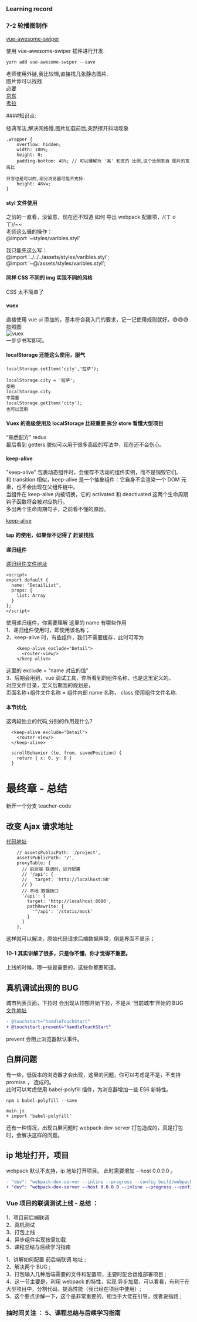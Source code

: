 ### Learning record

### 7-2 轮播图制作

[vue-awesome-swiper](https://github.com/surmon-china/vue-awesome-swiper)

使用 vue-awesome-swiper 插件进行开发.

```
yarn add vue-awesome-swiper --save
```

老师使用外链,我比较懒,直接找几张静态图片.  
图片你可以找找  
[必要](http://m.biyao.com/)  
[京东](https://m.jd.com/)  
[考拉](https://m.kaola.com/)

####知识点:

经典写法,解决网络慢,图片加载前后,突然撑开抖动现象

```
.wrapper {
    overflow: hidden;
    width: 100%;
    height: 0;
    padding-bottom: 48%; // 可以理解为 '高' 和宽的 比例,这个比例来自 图片的宽高比

只写也是可以的,部分浏览器可能不支持:
    height: 48vw;
}
```

#### styl 文件使用

之前的一直看，没留意，现在还不知道 如何 导出 webpack 配置项，/(ㄒ o ㄒ)/~~  
老师这么骚的操作：  
 @import '~styles/varibles.styl'

我只能先这么写：  
@import '../../../assets/styles/varibles.styl';  
@import '~@/assets/styles/varibles.styl';

#### 同样 CSS 不同的 img 实现不同的风格

CSS 太不简单了

#### vuex

直接使用 vue ui 添加的，基本符合我入门的要求，记一记使用规则就好。😅😅😅  
按照图  
![vuex](./vuex.png)  
一步步书写即可。

#### localStorage 还能这么使用，服气

```
localStorage.setItem('city','拉萨');

localStorage.city = '拉萨';
使用
localStorage.city
不需要
localStorage.getItem('city');
也可以混用

```

#### Vuex 的高级使用及 localStorage 比较重要 拆分 store 看懂大型项目

“熟悉配方” redux  
最后看到 getters 貌似可以用于很多高级的写法中，现在还不会伤心。

#### keep-alive

"keep-alive" 包裹动态组件时，会缓存不活动的组件实例，而不是销毁它们。  
和 transition 相似，keep-alive 是一个抽象组件：它自身不会渲染一个 DOM 元素，也不会出现在父组件链中。  
当组件在 keep-alive 内被切换，它的 activated 和 deactivated 这两个生命周期钩子函数将会被对应执行。  
多出两个生命周期勾子，之前看不懂的原因。

[keep-alive](https://cn.vuejs.org/v2/api/#keep-alive)

#### tap 的使用，如果你不记得了 赶紧找找

#### 递归组件

[递归组件文件地址](src\pages\detail\components\List.vue)

```
<script>
export default {
  name: "DetailList",
  props: {
    list: Array
  }
};
</script>
```

使用递归组件，你需要理解 这里的 name 有哪些作用  
 1、递归组件使用时，即使用该名称；  
 2、keep-alive 时，有些组件，我们不需要缓存，此时可写为

```
    <keep-alive exclude="Detail">
      <router-view/>
    </keep-alive>
```

这里的 exclude = "name 对应的值"  
 3、后期会用到，vue 调试工具，你所看到的组件名称，也是这里定义的。  
 对应文件目录，定义后期我的规划是，  
 页面名称+组件文件名称 = 组件内部 name 名称， class 使用组件文件名称.

#### 本节优化

这两段独立的代码,分别的作用是什么?

```
  <keep-alive exclude="Detail">
    <router-view/>
  </keep-alive>

  scrollBehavior (to, from, savedPosition) {
    return { x: 0, y: 0 }
  }
```

# 最终章 - 总结 
新开一个分支  teacher-code

## 改变 Ajax 请求地址

[代码地址](config\index.js)

```
    // assetsPublicPath: '/project',
    assetsPublicPath: '/',
    proxyTable: {
      // 前后端 联调时，进行配置
      // '/api': {
      //   target: 'http://localhost:80'
      // }
      // 本地 数据接口
      '/api': {
        target: 'http://localhost:8080',
        pathRewrite: {
          '^/api': '/static/mock'
        }
      }
    },
```

这样就可以解决，原始代码请求后端数据异常，倒是界面不显示；

#### 10-1 其实讲解了很多，只是你不懂，你才觉得不重要。

上线的时候，哪一些是需要的，这些你都要知道。

## 真机调试出现的 BUG

城市列表页面，下拉时 会出现从顶部开始下拉，不是从 ‘当前城市’开始的 BUG  
[文件地址](src\pages\city\components\Alphabet.vue)

```diff
- @touchstart="handleTouchStart"
+ @touchstart.prevent="handleTouchStart"
```

prevent 会阻止浏览器默认事件。

## 白屏问题

有一些，低版本的浏览器才会出现，这里的问题，你可以考虑是不是，不支持 promise ， 造成的。  
此时可以考虑使用 babel-polyfill 插件，为浏览器增加一些 ES6 新特性。

```
npm i babel-polyfill --save

main.js
+ import 'babel-polyfill'
```

还有一种情况，出现白屏问题时 webpack-dev-server 打包造成的，真是打包时，会解决这样的问题。

## ip 地址打开，项目

webpack 默认不支持，ip 地址打开项目。 此时需要增加 --host 0.0.0.0 。

```diff
- "dev": "webpack-dev-server --inline --progress --config build/webpack.dev.conf.js",
+ "dev": "webpack-dev-server --host 0.0.0.0 --inline --progress --config build/webpack.dev.conf.js",
```

### Vue 项目的联调测试上线 - 总结 ：

1、项目前后端联调  
2、真机测试  
3、打包上线  
4、异步组件实现按需加载  
5、课程总结与后续学习指南

1、讲解如何配置 前后端联调 地址 ;  
2、解决两个 BUG ;  
3、打包输入几种后端需要的文件和配置项，主要时配合运维部署项目 ;  
4、这一节主要是，利用 webpack 的特性，实现 异步加载，可以看看，有利于在大型项目中，分割代码，提高性能（我已经在项目中使用）;  
5、这个要点讲解一下，这个是非常重要的，相当于大佬在引导，或者说指路 ;

### 抽时间关注 ： 5、课程总结与后续学习指南

####
